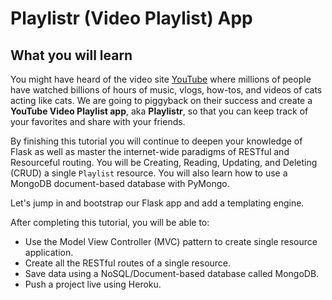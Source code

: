 # Playlistr (Video Playlist) App

## What you will learn

You might have heard of the video site [YouTube](https://youtube.com) where millions of people have watched billions of hours of music, vlogs, how-tos, and videos of cats acting like cats. We are going to piggyback on their success and create a **YouTube Video Playlist app**, aka **Playlistr**, so that you can keep track of your favorites and share with your friends.

By finishing this tutorial you will continue to deepen your knowledge of Flask as well as master the internet-wide paradigms of RESTful and Resourceful routing. You will be Creating, Reading, Updating, and Deleting (CRUD) a single `Playlist` resource. You will also learn how to use a MongoDB document-based database with PyMongo.

Let's jump in and bootstrap our Flask app and add a templating engine.

After completing this tutorial, you will be able to:
* Use the Model View Controller (MVC) pattern to create single resource application.
* Create all the RESTful routes of a single resource.
* Save data using a NoSQL/Document-based database called MongoDB.
* Push a project live using Heroku.
